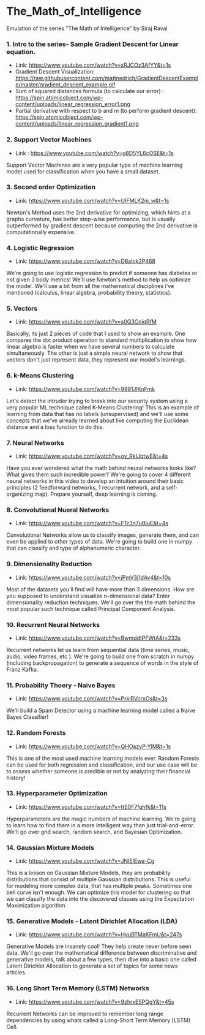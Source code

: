 # The_Math_of_Intelligence
Emulation of the series "The Math of Intelligence" by Siraj Raval


### 1. Intro to the series- Sample Gradient Descent for Linear equation.
* Link: https://www.youtube.com/watch?v=xRJCOz3AfYY&t=1s
* Gradient Descent Visualization: https://raw.githubusercontent.com/mattnedrich/GradientDescentExample/master/gradient_descent_example.gif
* Sum of squared distances formula (to calculate our error) : https://spin.atomicobject.com/wp-content/uploads/linear_regression_error1.png
* Partial derivative with respect to b and m (to perform gradient descent): https://spin.atomicobject.com/wp-content/uploads/linear_regression_gradient1.png



### 2. Support Vector Machines
* Link : https://www.youtube.com/watch?v=g8D5YL6cOSE&t=1s

Support Vector Machines are a very popular type of machine learning model used for classification when you have a small dataset.


### 3. Second order Optimization
* Link: https://www.youtube.com/watch?v=UIFMLK2nj_w&t=1s

Newton's Method uses the 2nd derivative for optimizing, which hints at a graphs curvature, has better step-wise performance, but is usually outperformed by gradient descent because computing the 2nd derivative is computationally expensive.


### 4. Logistic Regression
* Link: https://www.youtube.com/watch?v=D8alok2P468

We're going to use logistic regression to predict if someone has diabetes or not given 3 body metrics! We'll use Newton's method to help us optimize the model. We'll use a bit from all the mathematical disciplines i've mentioned (calculus, linear algebra, probability theory, statistics). 


### 5. Vectors
* Link: https://www.youtube.com/watch?v=s0Q3CojqRfM

Basically, its just 2 pieces of code that I used to show an example. One compares the dot product operation to standard multiplication to show how linear algebra is faster when we have several numbers to calculate simultaneously. The other is just a simple neural network to show that vectors don't just represent data, they represent our model's learnings.


### 6. k-Means Clustering
* Link: https://www.youtube.com/watch?v=9991JlKnFmk

Let's detect the intruder trying to break into our security system using a very popular ML technique called K-Means Clustering! This is an example of learning from data that has no labels (unsupervised) and we'll use some concepts that we've already learned about like computing the Euclidean distance and a loss function to do this. 


### 7. Neural Networks
* Link: https://www.youtube.com/watch?v=ov_RkIJptwE&t=4s

Have you ever wondered what the math behind neural networks looks like? What gives them such incredible power? We're going to cover 4 different neural networks in this video to develop an intuition around their basic principles (2 feedforward networks, 1 recurrent network, and a self-organizing map). Prepare yourself, deep learning is coming.


### 8. Convolutional Nueral Networks
* Link: https://www.youtube.com/watch?v=FTr3n7uBIuE&t=4s

Convolutional Networks allow us to classify images, generate them, and can even be applied to other types of data. We're going to build one in numpy that can classify and type of alphanumeric character.

### 9. Dimensionality Reduction
* Link: https://www.youtube.com/watch?v=jPmV3j1dAv4&t=10s

Most of the datasets you'll find will have more than 3 dimensions. How are you supposed to understand visualize n-dimensional data? Enter dimensionality reduction techniques. We'll go over the the math behind the most popular such technique called Principal Component Analysis.


### 10. Recurrent Neural Networks
* Link: https://www.youtube.com/watch?v=BwmddtPFWtA&t=233s

Recurrent networks let us learn from sequential data (time series, music, audio, video frames, etc ). We're going to build one from scratch in numpy (including backpropagation) to generate a sequence of words in the style of Franz Kafka. 


### 11. Probability Thoery - Naive Bayes
* Link: https://www.youtube.com/watch?v=PrkiRVcrxOs&t=3s

We'll build a Spam Detector using a machine learning model called a Naive Bayes Classifier!


### 12. Random Forests
* Link: https://www.youtube.com/watch?v=QHOazyP-YlM&t=1s

This is one of the most used machine learning models ever. Random Forests can be used for both regression and classification, and our use case will be to assess whether someone is credible or not by analyzing their financial history!


### 13. Hyperparameter Optimization
* Link: https://www.youtube.com/watch?v=ttE0F7fghfk&t=11s

Hyperparameters are the magic numbers of machine learning. We're going to learn how to find them in a more intelligent way than just trial-and-error. We'll go over grid search, random search, and Bayesian Optimization.


### 14. Gaussian Mixture Models
* Link: https://www.youtube.com/watch?v=JNlEIEwe-Cg

This is a lesson on Gaussian Mixture Models, they are probability distributions that consist of multiple Gaussian distributions. This is useful for modeling more complex data, that has multiple peaks. Sometimes one bell curve isn't enough. We can optimize this model for clustering so that we can classify the data into the discovered classes using the Expectation Maximization algorithm.


### 15. Generative Models - Latent Dirichlet Allocation (LDA)
* Link: https://www.youtube.com/watch?v=HyuBTMaKFmU&t=247s

Generative Models are insanely cool! They help create never before seen data. We'll go over the mathematical difference between discriminative and generative models, talk about a few types, then dive into a basic one called Latent Dirichlet Allocation to generate a set of topics for some news articles. 


### 16. Long Short Term Memory (LSTM) Networks
* Link: https://www.youtube.com/watch?v=9zhrxE5PQgY&t=45s

Recurrent Networks can be improved to remember long range dependencies by using whats called a Long-Short Term Memory (LSTM) Cell. 
